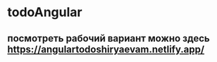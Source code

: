 # todoAngular



## посмотреть рабочий вариант можно здесь https://angulartodoshiryaevam.netlify.app/
